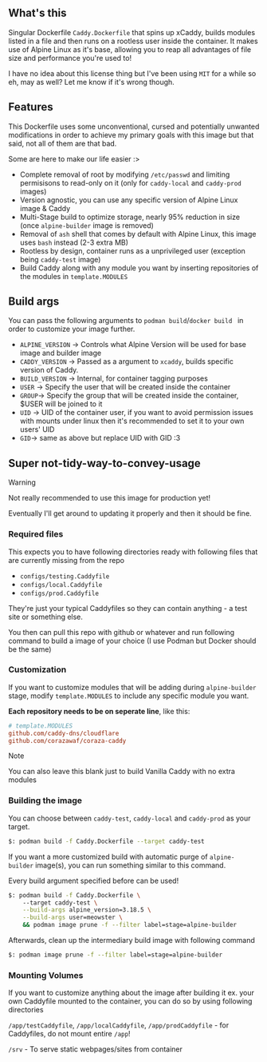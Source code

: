 ## What's this
Singular Dockerfile `Caddy.Dockerfile` that spins up xCaddy, builds modules listed in a file and then runs on a rootless user inside the container. It makes use of Alpine Linux as it's base, allowing you to reap all advantages of file size and performance you're used to!

I have no idea about this license thing but I've been using `MIT` for a while so eh, may as well? Let me know if it's wrong though.

## Features
This Dockerfile uses some unconventional, cursed and potentially unwanted modifications in order to achieve my primary goals with this image but that said, not all of them are that bad. 

Some are here to make our life easier :>

- Complete removal of root by modifying `/etc/passwd` and limiting permisisons to read-only on it (only for `caddy-local` and `caddy-prod` images)
- Version agnostic, you can use any specific version of Alpine Linux image & Caddy
- Multi-Stage build to optimize storage, nearly 95% reduction in size (once `alpine-builder` image is removed)
- Removal of `ash` shell that comes by default with Alpine Linux, this image uses `bash` instead (2-3 extra MB)
- Rootless by design, container runs as a unprivileged user (exception being `caddy-test` image)
- Build Caddy along with any module you want by inserting repositories of the modules in `template.MODULES`


## Build args
You can pass the following arguments to `podman build`/`docker build ` in order to customize your image further.
- `ALPINE_VERSION` -> Controls what Alpine Version will be used for base image and builder image
- `CADDY_VERSION` -> Passed as a argument to `xcaddy`, builds specific version of Caddy.
- `BUILD_VERSION` -> Internal, for container tagging purposes
- `USER` -> Specify the user that will be created inside the container
- `GROUP`-> Specify the group that will be created inside the container, $USER will be joined to it
- `UID` -> UID of the container user, if you want to avoid permission issues with mounts under linux then it's recommended to set it to your own users' UID
- `GID`-> same as above but replace UID with GID :3

## Super not-tidy-way-to-convey-usage

> [!WARNING] 
> Not really recommended to use this image for production yet!

Eventually I'll get around to updating it properly and then it should be fine.

### Required files

This expects you to have following directories ready with following files that are currently missing from the repo

- `configs/testing.Caddyfile`
- `configs/local.Caddyfile`
- `configs/prod.Caddyfile`

They're just your typical Caddyfiles so they can contain anything - a test site or something else.

You then can pull this repo with github or whatever and run following command to build a image of your choice (I use Podman but Docker should be the same)

### Customization

If you want to customize modules that will be adding during `alpine-builder` stage, modify `template.MODULES` to include any specific module you want. 

**Each repository needs to be on seperate line**, like this:

```ini
# template.MODULES
github.com/caddy-dns/cloudflare
github.com/corazawaf/coraza-caddy
```

> [!NOTE] 
> You can also leave this blank just to build Vanilla Caddy with no extra modules

### Building the image

You can choose between `caddy-test`, `caddy-local` and `caddy-prod` as your target.

```bash
$: podman build -f Caddy.Dockerfile --target caddy-test
```

If you want a more customized build with automatic purge of `alpine-builder` image(s), you can run something similar to this command. 

Every build argument specified before can be used!

```bash
$: podman build -f Caddy.Dockerfile \ 
    --target caddy-test \
    --build-args alpine_version=3.18.5 \
    --build-args user=meowster \
    && podman image prune -f --filter label=stage=alpine-builder
```

Afterwards, clean up the intermediary build image with following command

```bash
$: podman image prune -f --filter label=stage=alpine-builder
```

### Mounting Volumes

If you want to customize anything about the image after building it ex. your own Caddyfile mounted to the container, you can do so by using following directories

`/app/testCaddyfile`, `/app/localCaddyfile`, `/app/prodCaddyfile` - for Caddyfiles, do not mount entire `/app`!

`/srv` - To serve static webpages/sites from container

